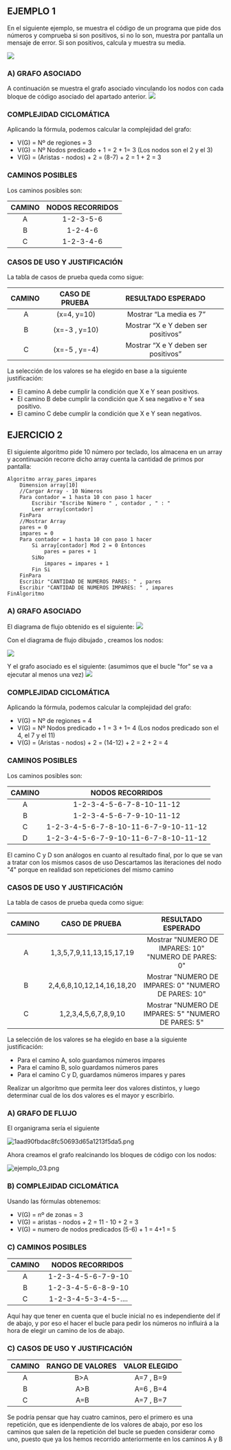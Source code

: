 ## EJEMPLO 1


En el siguiente ejemplo, se muestra el código de un programa que pide dos números y comprueba si son positivos, si no lo son, muestra por pantalla un mensaje de error. Si son positivos, calcula y muestra su media. 

![](_resources/ejemplo01_codigo.png)
### A) GRAFO ASOCIADO
A continuación se muestra el grafo asociado vinculando los nodos con cada bloque de código asociado del apartado anterior.
![](_resources/ejemplo01_grafo.png)

### COMPLEJIDAD CICLOMÁTICA

Aplicando la fórmula, podemos calcular la complejidad del grafo:

- V(G) = Nº de regiones = 3
- V(G) = Nº Nodos predicado + 1 = 2 + 1= 3 (Los nodos son el 2 y el 3)
- V(G) = (Aristas - nodos) + 2 = (8-7) + 2 = 1 + 2 = 3

### CAMINOS POSIBLES
Los caminos posibles son:

| CAMINO | NODOS RECORRIDOS |
|:------:|:----------------:|
|   A    |    1-2-3-5-6     |
|   B    |     1-2-4-6      |
|   C    |    1-2-3-4-6     |

### CASOS DE USO Y JUSTIFICACIÓN
La tabla de casos de prueba queda como sigue:

| **CAMINO** |  **CASO DE PRUEBA** |  **RESULTADO ESPERADO** |
|:--:|:--:|:--:|
| A| (x=4, y=10)| Mostrar “La media es 7”| 
| B| (x=-3 , y=10)| Mostrar “X e Y deben ser positivos”| 
| C| (x=-5 , y=-4)| Mostrar “X e Y deben ser positivos”| 

La selección de los valores se ha elegido en base a la siguiente justificación:

- El camino A debe cumplir la condición que X e Y sean positivos.
- El camino B debe cumplir la condición que X sea negativo e Y sea positivo.
- El camino C debe cumplir la condición que X e Y sean negativos.

## EJERCICIO 2

El siguiente algoritmo pide 10 número por teclado, los almacena en un array y acontinuación recorre dicho array cuenta la cantidad de primos por pantalla:

```code
Algoritmo array_pares_impares
    Dimension array[10]
    //Cargar Array - 10 Números 
    Para contador = 1 hasta 10 con paso 1 hacer
        Escribir "Escribe Número " , contador , " : "
        Leer array[contador]	
    FinPara
    //Mostrar Array
    pares = 0
    impares = 0
    Para contador = 1 hasta 10 con paso 1 hacer
        Si array[contador] Mod 2 = 0 Entonces		
            pares = pares + 1
        SiNo
            impares = impares + 1
        Fin Si
    FinPara
    Escribir "CANTIDAD DE NUMEROS PARES: " , pares
    Escribir "CANTIDAD DE NUMEROS IMPARES: " , impares
FinAlgoritmo
```

### A) GRAFO ASOCIADO

El diagrama de flujo obtenido es el siguiente:
![](_resources/ejemplo02_diagrama.png)

Con el diagrama de flujo dibujado , creamos los nodos:

![](_resources/ejemplo02_nodos.jpg)

Y el grafo asociado es el siguiente:
(asumimos que el bucle "for" se va a ejecutar al menos una vez)
![](_resources/ejemplo02_grafo.png)
### COMPLEJIDAD CICLOMÁTICA

Aplicando la fórmula, podemos calcular la complejidad del grafo:

- V(G) = Nº de regiones = 4
- V(G) = Nº Nodos predicado + 1 = 3 + 1= 4 (Los nodos predicado son el 4, el 7 y el 11)
- V(G) = (Aristas - nodos) + 2 = (14-12) + 2 = 2 + 2 = 4

### CAMINOS POSIBLES
Los caminos posibles son:

| CAMINO | NODOS RECORRIDOS |
|:------:|:----------------:|
|   A    |    1-2-3-4-5-6-7-8-10-11-12     |
|   B    |    1-2-3-4-5-6-7-9-10-11-12      |
|   C    |    1-2-3-4-5-6-7-8-10-11-6-7-9-10-11-12     |
|   D    |    1-2-3-4-5-6-7-9-10-11-6-7-8-10-11-12     |

El camino C y D son análogos en cuanto al resultado final, por lo que se van a tratar con los mismos casos de uso
Descartamos las iteraciones del nodo "4" porque en realidad son repeticiones del mismo camino

### CASOS DE USO Y JUSTIFICACIÓN
La tabla de casos de prueba queda como sigue:

| **CAMINO** |  **CASO DE PRUEBA** |  **RESULTADO ESPERADO** |
|:--:|:--:|:--:|
| A| 1,3,5,7,9,11,13,15,17,19| Mostrar "NUMERO DE IMPARES: 10" "NUMERO DE PARES: 0"| 
| B| 2,4,6,8,10,12,14,16,18,20| Mostrar "NUMERO DE IMPARES: 0" "NUMERO DE PARES: 10"| 
| C| 1,2,3,4,5,6,7,8,9,10| Mostrar "NUMERO DE IMPARES: 5" "NUMERO DE PARES: 5"| 

La selección de los valores se ha elegido en base a la siguiente justificación:
- Para el camino A, solo guardamos números impares
- Para el camino B, solo guardamos números pares
- Para el camino C y D, guardamos números impares y pares


Realizar un algoritmo que permita leer dos valores distintos, y luego determinar cual de los dos valores es el mayor y escribirlo.

### A) GRAFO DE FLUJO

El organigrama sería el siguiente

![1aad90fbdac8fc50693d65a1213f5da5.png](_resources/1aad90fbdac8fc50693d65a1213f5da5.png)

Ahora creamos el grafo realcinando los bloques de código con los nodos:

![ejemplo_03.png](_resources/ejemplo_03.png)

### B) COMPLEJIDAD CICLOMÁTICA

Usando las fórmulas obtenemos:
- V(G) = nº de zonas = 3
- V(G) = aristas - nodos + 2 = 11 - 10 + 2 = 3
- V(G) = numero de nodos predicados (5-6)  + 1 = 4+1  = 5

### C) CAMINOS POSIBLES

| CAMINO | NODOS RECORRIDOS |
|:--:|:--:|
| A | 1-2-3-4-5-6-7-9-10 |
| B | 1-2-3-4-5-6-8-9-10 |
| C | 1-2-3-4-5-3-4-5-.... |
Aquí hay que tener en cuenta que el bucle inicial no es independiente del if de abajo, y por eso el hacer el bucle para pedir los números no influirá a la hora de elegir un camino de los de abajo.

### C) CASOS DE USO Y JUSTIFICACIÓN

| CAMINO | RANGO DE VALORES | VALOR ELEGIDO |
|:--:|:--:|:--:|
| A | B>A |  A=7 , B=9 |
| B | A>B |  A=6 , B=4 |
| C | A=B |  A=7 , B=7 |

Se podría pensar que hay cuatro caminos, pero el primero es una repetición, que es idenpendiente de los valores de abajo, por eso los caminos que salen de la repetición del bucle se pueden considerar como uno, puesto que ya los hemos recorrido anteriormente en los caminos A y B